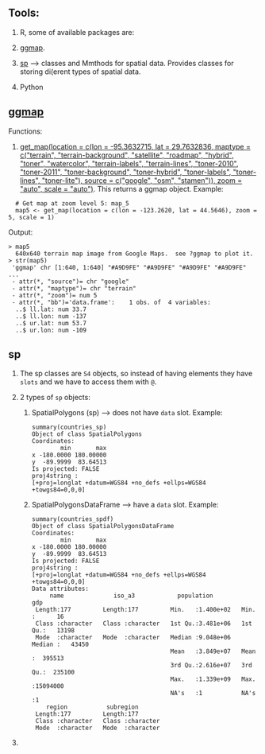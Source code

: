 
## Tools:
1. R, some of available packages are:

  1. [ggmap](https://www.rdocumentation.org/packages/ggmap/versions/3.0.0). 
  2. [sp](https://www.rdocumentation.org/packages/sp/versions/1.4-5) --> classes and Mmthods for spatial data. Provides classes for storing di(erent types of spatial data. 
2. Python

## [ggmap](https://www.rdocumentation.org/packages/ggmap/versions/3.0.0)
Functions:
1. [get_map(location = c(lon = -95.3632715, lat = 29.7632836, maptype = c("terrain", "terrain-background", "satellite", "roadmap", "hybrid", "toner", "watercolor", "terrain-labels", "terrain-lines", "toner-2010", "toner-2011", "toner-background", "toner-hybrid", "toner-labels", "toner-lines", "toner-lite"), source = c("google", "osm", "stamen")), zoom = "auto", scale = "auto")](https://www.rdocumentation.org/packages/ggmap/versions/3.0.0/topics/get_map). This returns a ggmap object. Example: <br/>
  ```
    # Get map at zoom level 5: map_5
    map5 <- get_map(location = c(lon = -123.2620, lat = 44.5646), zoom = 5, scale = 1)
  ```
  
  Output: <br />
  ```
  > map5
    640x640 terrain map image from Google Maps.  see ?ggmap to plot it.
  > str(map5)
   'ggmap' chr [1:640, 1:640] "#A9D9FE" "#A9D9FE" "#A9D9FE" "#A9D9FE" ...
   - attr(*, "source")= chr "google"
   - attr(*, "maptype")= chr "terrain"
   - attr(*, "zoom")= num 5
   - attr(*, "bb")='data.frame':	1 obs. of  4 variables:
    ..$ ll.lat: num 33.7
    ..$ ll.lon: num -137
    ..$ ur.lat: num 53.7
    ..$ ur.lon: num -109
  ```

##  sp

1. The sp classes are `S4` objects, so instead of having elements they have `slots` and we have to access them with `@`.
2. 2 types of `sp` objects:
    1. SpatialPolygons (sp) --> does not have `data` slot. Example: <br />
        ```
        summary(countries_sp)
        Object of class SpatialPolygons
        Coordinates:
                min       max
        x -180.0000 180.00000
        y  -89.9999  83.64513
        Is projected: FALSE 
        proj4string :
        [+proj=longlat +datum=WGS84 +no_defs +ellps=WGS84 +towgs84=0,0,0]
        ```
    
    2. SpatialPolygonsDataFrame --> have a `data` slot. Example: <br />
        ```
        summary(countries_spdf)
        Object of class SpatialPolygonsDataFrame
        Coordinates:
                min       max
        x -180.0000 180.00000
        y  -89.9999  83.64513
        Is projected: FALSE 
        proj4string :
        [+proj=longlat +datum=WGS84 +no_defs +ellps=WGS84 +towgs84=0,0,0]
        Data attributes:
             name              iso_a3            population             gdp          
         Length:177         Length:177         Min.   :1.400e+02   Min.   :      16  
         Class :character   Class :character   1st Qu.:3.481e+06   1st Qu.:   13198  
         Mode  :character   Mode  :character   Median :9.048e+06   Median :   43450  
                                               Mean   :3.849e+07   Mean   :  395513  
                                               3rd Qu.:2.616e+07   3rd Qu.:  235100  
                                               Max.   :1.339e+09   Max.   :15094000  
                                               NA's   :1           NA's   :1         
            region           subregion        
         Length:177         Length:177        
         Class :character   Class :character  
         Mode  :character   Mode  :character 
        ```

2. 
